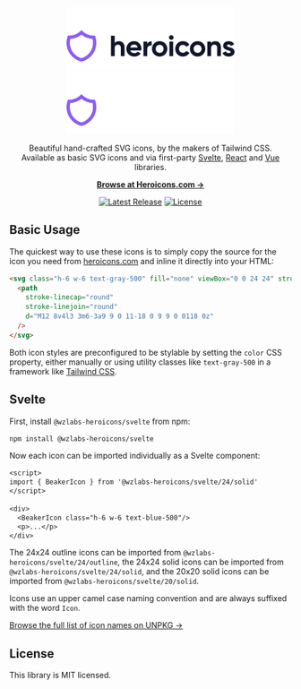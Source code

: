 <p align="center">
  <a href="https://heroicons.com/#gh-light-mode-only" target="_blank">
    <img src="./.github/logo-light.svg" alt="Heroicons" width="300">
  </a>
  <a href="https://heroicons.com/#gh-dark-mode-only" target="_blank">
    <img src="./.github/logo-dark.svg" alt="Heroicons" width="300">
  </a>
</p>

<p align="center">
  Beautiful hand-crafted SVG icons, by the makers of Tailwind CSS. <br>Available as basic SVG icons and via first-party <a href="#svelte">Svelte</a>, <a href="https://github.com/tailwindlabs/heroicons#react">React</a> and <a href="https://github.com/tailwindlabs/heroicons#vue">Vue</a> libraries.
<p>

<p align="center">
  <a href="https://heroicons.com"><strong>Browse at Heroicons.com &rarr;</strong></a>
</p>


<p align="center">
    <a href="https://github.com/wzlabs/wzlabs-heroicons/releases"><img src="https://img.shields.io/npm/v/wzlabs-heroicons" alt="Latest Release"></a>
    <a href="https://github.com/wzlabs/wzlabs-heroicons/blob/main/LICENSE"><img src="https://img.shields.io/npm/l/wzlabs-heroicons.svg" alt="License"></a>
</p>


## Basic Usage

The quickest way to use these icons is to simply copy the source for the icon you need from [heroicons.com](https://heroicons.com) and inline it directly into your HTML:

```html
<svg class="h-6 w-6 text-gray-500" fill="none" viewBox="0 0 24 24" stroke="currentColor" stroke-width="2">
  <path
    stroke-linecap="round"
    stroke-linejoin="round"
    d="M12 8v4l3 3m6-3a9 9 0 11-18 0 9 9 0 0118 0z"
  />
</svg>
```

Both icon styles are preconfigured to be stylable by setting the `color` CSS property, either manually or using utility classes like `text-gray-500` in a framework like [Tailwind CSS](https://tailwindcss.com).


## Svelte

First, install `@wzlabs-heroicons/svelte` from npm:

```sh
npm install @wzlabs-heroicons/svelte
```

Now each icon can be imported individually as a Svelte component:

```svelte
<script>
import { BeakerIcon } from '@wzlabs-heroicons/svelte/24/solid'
</script>

<div>
  <BeakerIcon class="h-6 w-6 text-blue-500"/>
  <p>...</p>
</div>
```

The 24x24 outline icons can be imported from `@wzlabs-heroicons/svelte/24/outline`, the 24x24 solid icons can be imported from `@wzlabs-heroicons/svelte/24/solid`, and the 20x20 solid icons can be imported from `@wzlabs-heroicons/svelte/20/solid`.

Icons use an upper camel case naming convention and are always suffixed with the word `Icon`.

[Browse the full list of icon names on UNPKG &rarr;](https://unpkg.com/browse/@wzlabs-heroicons/svelte/24/outline/)


## License

This library is MIT licensed.
